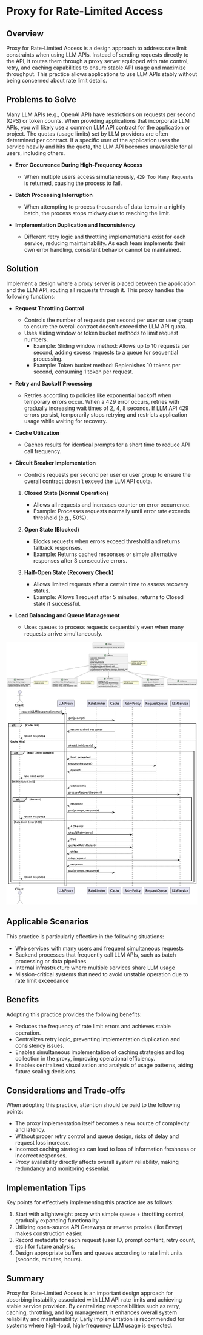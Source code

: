 # Proxy for Rate-Limited Access

## Overview

Proxy for Rate-Limited Access is a design approach to address rate limit constraints when using LLM APIs. Instead of sending requests directly to the API, it routes them through a proxy server equipped with rate control, retry, and caching capabilities to ensure stable API usage and maximize throughput. This practice allows applications to use LLM APIs stably without being concerned about rate limit details.

## Problems to Solve

Many LLM APIs (e.g., OpenAI API) have restrictions on requests per second (QPS) or token counts. When providing applications that incorporate LLM APIs, you will likely use a common LLM API contract for the application or project. The quotas (usage limits) set by LLM providers are often determined per contract. If a specific user of the application uses the service heavily and hits the quota, the LLM API becomes unavailable for all users, including others.

- **Error Occurrence During High-Frequency Access**
  - When multiple users access simultaneously, `429 Too Many Requests` is returned, causing the process to fail.

- **Batch Processing Interruption**
  - When attempting to process thousands of data items in a nightly batch, the process stops midway due to reaching the limit.

- **Implementation Duplication and Inconsistency**
  - Different retry logic and throttling implementations exist for each service, reducing maintainability. As each team implements their own error handling, consistent behavior cannot be maintained.

## Solution

Implement a design where a proxy server is placed between the application and the LLM API, routing all requests through it. This proxy handles the following functions:

- **Request Throttling Control**
  - Controls the number of requests per second per user or user group to ensure the overall contract doesn't exceed the LLM API quota.
  - Uses sliding window or token bucket methods to limit request numbers.
    - Example: Sliding window method: Allows up to 10 requests per second, adding excess requests to a queue for sequential processing.
    - Example: Token bucket method: Replenishes 10 tokens per second, consuming 1 token per request.

- **Retry and Backoff Processing**
  - Retries according to policies like exponential backoff when temporary errors occur. When a 429 error occurs, retries with gradually increasing wait times of 2, 4, 8 seconds. If LLM API 429 errors persist, temporarily stops retrying and restricts application usage while waiting for recovery.

- **Cache Utilization**
  - Caches results for identical prompts for a short time to reduce API call frequency.

- **Circuit Breaker Implementation**
  - Controls requests per second per user or user group to ensure the overall contract doesn't exceed the LLM API quota.
  1. **Closed State (Normal Operation)**
     - Allows all requests and increases counter on error occurrence.
     - Example: Processes requests normally until error rate exceeds threshold (e.g., 50%).

  2. **Open State (Blocked)**
     - Blocks requests when errors exceed threshold and returns fallback responses.
     - Example: Returns cached responses or simple alternative responses after 3 consecutive errors.

  3. **Half-Open State (Recovery Check)**
     - Allows limited requests after a certain time to assess recovery status.
     - Example: Allows 1 request after 5 minutes, returns to Closed state if successful.

- **Load Balancing and Queue Management**
  - Uses queues to process requests sequentially even when many requests arrive simultaneously.

![img](uml/images/proxy_for_rate_limited_access_pattern_class_diagram.png)
![img](uml/images/proxy_for_rate_limited_access_pattern_sequence_diagram.png)

## Applicable Scenarios

This practice is particularly effective in the following situations:

- Web services with many users and frequent simultaneous requests
- Backend processes that frequently call LLM APIs, such as batch processing or data pipelines
- Internal infrastructure where multiple services share LLM usage
- Mission-critical systems that need to avoid unstable operation due to rate limit exceedance

## Benefits

Adopting this practice provides the following benefits:

- Reduces the frequency of rate limit errors and achieves stable operation.
- Centralizes retry logic, preventing implementation duplication and consistency issues.
- Enables simultaneous implementation of caching strategies and log collection in the proxy, improving operational efficiency.
- Enables centralized visualization and analysis of usage patterns, aiding future scaling decisions.

## Considerations and Trade-offs

When adopting this practice, attention should be paid to the following points:

- The proxy implementation itself becomes a new source of complexity and latency.
- Without proper retry control and queue design, risks of delay and request loss increase.
- Incorrect caching strategies can lead to loss of information freshness or incorrect responses.
- Proxy availability directly affects overall system reliability, making redundancy and monitoring essential.

## Implementation Tips

Key points for effectively implementing this practice are as follows:

1. Start with a lightweight proxy with simple queue + throttling control, gradually expanding functionality.
2. Utilizing open-source API Gateways or reverse proxies (like Envoy) makes construction easier.
3. Record metadata for each request (user ID, prompt content, retry count, etc.) for future analysis.
4. Design appropriate buffers and queues according to rate limit units (seconds, minutes, hours).

## Summary

Proxy for Rate-Limited Access is an important design approach for absorbing instability associated with LLM API rate limits and achieving stable service provision. By centralizing responsibilities such as retry, caching, throttling, and log management, it enhances overall system reliability and maintainability. Early implementation is recommended for systems where high-load, high-frequency LLM usage is expected.
